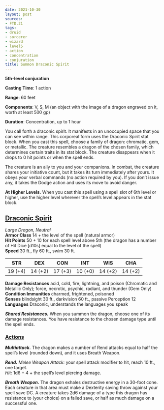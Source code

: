 ```yaml
---
date: 2021-10-30
layout: post
sources:
- FTD.21
tags:
- druid
- sorcerer
- wizard
- level5
- action
- concentration
- conjuration
title: Summon Draconic Spirit
---
```


**5th-level conjuration**

**Casting Time**: 1 action

**Range**: 60 feet

**Components**: V, S, M (an object with the image of a dragon engraved on it, worth at least 500 gp)

**Duration**: Concentration, up to 1 hour

You call forth a draconic spirit. It manifests in an unoccupied space that you can see within range. This corporeal form uses the Draconic Spirit stat block. When you cast this spell, choose a family of dragon: chromatic, gem, or metallic. The creature resembles a dragon of the chosen family, which determines certain traits in its stat block. The creature disappears when it drops to 0 hit points or when the spell ends.

The creature is an ally to you and your companions. In combat, the creature shares your initiative count, but it takes its turn immediately after yours. It obeys your verbal commands (no action required by you). If you don’t issue any, it takes the Dodge action and uses its move to avoid danger.

**At Higher Levels.** When you cast this spell using a spell slot of 6th level or higher, use the higher level wherever the spell’s level appears in the stat block.

## <u>Draconic Spirit</u>

*Large Dragon, Neutral*  
**Armor Class** 14 + the level of the spell (natural armor)  
**Hit Points** 50 + 10 for each spell level above 5th (the dragon has a number of Hit Dice \[d10s\] equal to the level of the spell)  
**Speed** 30 ft., fly 60 ft., swim 30 ft.

| STR   | DEX   | CON   | INT   | WIS   | CHA   |
|:-----:|:-----:|:-----:|:-----:|:-----:|:-----:|
|19 (+4)|14 (+2)|17 (+3)|10 (+0)|14 (+2)|14 (+2)|

**Damage Resistances** acid, cold, fire, lightning, and poison (Chromatic and Metallic Only); force, necrotic, psychic, radiant, and thunder (Gem Only)  
**Condition Immunities** charmed, frightened, poisoned  
**Senses** blindsight 30 ft., darkvision 60 ft., passive Perception 12  
**Languages** Draconic, understands the languages you speak  

***Shared Resistances.*** When you summon the dragon, choose one of its damage resistances. You have resistance to the chosen damage type until the spell ends.

### <u>Actions</u>
***Multiattack.*** The dragon makes a number of Rend attacks equal to half the spell’s level (rounded down), and it uses Breath Weapon.

***Rend.*** *Melee Weapon Attack:* your spell attack modifier to hit, reach 10 ft., one target.  
*Hit:* 1d6 + 4 + the spell’s level piercing damage.

***Breath Weapon.*** The dragon exhales destructive energy in a 30-foot cone. Each creature in that area must make a Dexterity saving throw against your spell save DC. A creature takes 2d6 damage of a type this dragon has resistance to (your choice) on a failed save, or half as much damage on a successful one.
